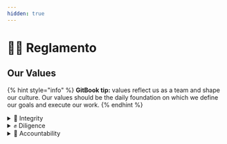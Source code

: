```yaml
---
hidden: true
---
```


# 🧑‍⚖️ Reglamento

## Our Values

{% hint style="info" %}
**GitBook tip:** values reflect us as a team and shape our culture. Our values should be the daily foundation on which we define our goals and execute our work.
{% endhint %}

<details>

<summary>🚀 Integrity</summary>



</details>

<details>

<summary>✊ Diligence</summary>



</details>

<details>

<summary>💪 Accountability</summary>



</details>
